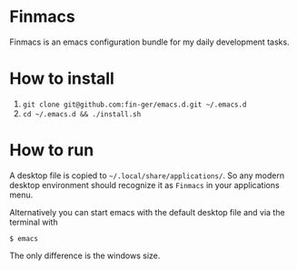 # Finmacs

Finmacs is an emacs configuration bundle for my daily development tasks.

# How to install

1. `git clone git@github.com:fin-ger/emacs.d.git ~/.emacs.d`
2. `cd ~/.emacs.d && ./install.sh`

# How to run

A desktop file is copied to `~/.local/share/applications/`. So any modern desktop
environment should recognize it as `Finmacs` in your applications menu.

Alternatively you can start emacs with the default desktop file and via the terminal with

```
$ emacs
```

The only difference is the windows size.
